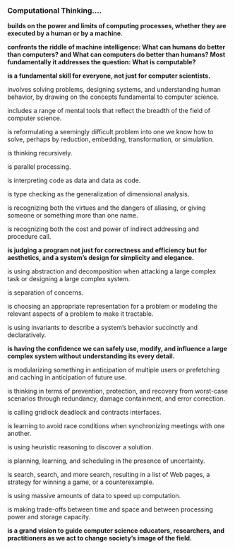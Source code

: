 ### Computational Thinking....

**builds on the power and limits of computing processes, whether they are executed by a human or by a machine.**

**confronts the riddle of machine intelligence: What can humans do better than computers? and What can computers do better than humans? Most fundamentally it addresses the question: What is computable?**

**is a fundamental skill for everyone, not just for computer scientists.**

involves solving problems, designing systems, and understanding human behavior, by drawing on the concepts fundamental to computer science.

includes a range of mental tools that reflect the breadth of the field of computer science.

is reformulating a seemingly difficult problem into one we know how to solve, perhaps by reduction, embedding, transformation, or simulation.

is thinking recursively.

is parallel processing.

is interpreting code as data and data as code.

is type checking as the generalization of dimensional analysis.

is recognizing both the virtues and the dangers of aliasing, or giving someone or something more than one name.

is recognizing both the cost and power of indirect addressing and procedure call.

**is judging a program not just for correctness and efficiency but for aesthetics, and a system’s design for simplicity and elegance.**

is using abstraction and decomposition when attacking a large complex task or designing a large complex system.

is separation of concerns.

is choosing an appropriate representation for a problem or modeling the relevant aspects of a problem to make it tractable.

is using invariants to describe a system’s behavior succinctly and declaratively.

**is having the confidence we can safely use, modify, and influence a large complex system without understanding its every detail.**

is modularizing something in anticipation of multiple users or prefetching and caching in anticipation of future use.

is thinking in terms of prevention, protection, and recovery from worst-case scenarios through redundancy, damage containment, and error correction.

is calling gridlock deadlock and contracts interfaces.

is learning to avoid race conditions when synchronizing meetings with one another.

is using heuristic reasoning to discover a solution.

is planning, learning, and scheduling in the presence of uncertainty.

is search, search, and more search, resulting in a list of Web pages, a strategy for winning a game, or a counterexample.

is using massive amounts of data to speed up computation.

is making trade-offs between time and space and between processing power and storage capacity.

**is a grand vision to guide computer science educators, researchers, and practitioners as we act to change society’s image of the field.**
